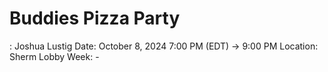 # Buddies Pizza Party

: Joshua Lustig 
Date: October 8, 2024 7:00 PM (EDT) → 9:00 PM
Location: Sherm Lobby
Week: -